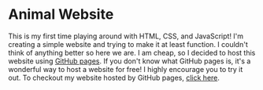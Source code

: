 # Animal Website

This is my first time playing around with HTML, CSS, and JavaScript! I'm creating a simple website and trying to make it at least function. I couldn't think of anything better so here we are. I am cheap, so I decided to host this website using [GitHub pages](https://pages.github.com/). If you don't know what GitHub pages is, it's a wonderful way to host a website for free! I highly encourage you to try it out. To checkout my website hosted by GitHub pages, [click here](https://b-reyes.github.io/animal_website).
